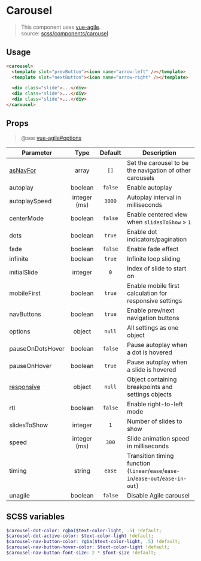 # Carousel

> This component uses [vue-agile](https://github.com/lukaszflorczak/vue-agile#readme).  
> source: [scss/components/carousel](../../src/scss/components/_carousel.scss)

## Usage

``` html
<carousel>
  <template slot="prevButton"><icon name="arrow-left" /></template>
  <template slot="nextButton"><icon name="arrow-right" /></template>

  <div class="slide">...</div>
  <div class="slide">...</div>
  <div class="slide">...</div>
</carousel>
```

## Props

> @see [vue-agile#options](https://github.com/lukaszflorczak/vue-agile#options)

| Parameter | Type | Default | Description |
| --- | :---: | :---: | --- |
| [asNavFor](https://github.com/lukaszflorczak/vue-agile#asNavFor) | array | `[]` | Set the carousel to be the navigation of other carousels | 
| autoplay | boolean | `false` | Enable autoplay |
| autoplaySpeed | integer (ms) | `3000` | Autoplay interval in milliseconds | 
| centerMode | boolean | `false` | Enable centered view when `slidesToShow` > `1` |
| dots | boolean | `true` | Enable dot indicators/pagination |
| fade | boolean | `false` | Enable fade effect |
| infinite | boolean | `true` | Infinite loop sliding | 
| initialSlide | integer | `0` | Index of slide to start on |
| mobileFirst | boolean | `true` | Enable mobile first calculation for responsive settings |
| navButtons | boolean | `true` | Enable prev/next navigation buttons |
| options | object | `null` | All settings as one object | 
| pauseOnDotsHover | boolean | `false` | Pause autoplay when a dot is hovered |
| pauseOnHover | boolean | `true` | Pause autoplay when a slide is hovered |
| [responsive](https://github.com/lukaszflorczak/vue-agile#Responsive) | object | `null` | Object containing breakpoints and settings objects | 
| rtl | boolean | `false` | Enable right-to-left mode |
| slidesToShow | integer | `1` | Number of slides to show |
| speed | integer (ms) | `300` | Slide animation speed in milliseconds | 
| timing | string | `ease` | Transition timing function <br> (`linear`/`ease`/`ease-in`/`ease-out`/`ease-in-out`) |
| unagile | boolean | `false` | Disable Agile carousel | 

## SCSS variables

``` scss
$carousel-dot-color: rgba($text-color-light, .5) !default;
$carousel-dot-active-color: $text-color-light !default;
$carousel-nav-button-color: rgba($text-color-light, .5) !default;
$carousel-nav-button-hover-color: $text-color-light !default;
$carousel-nav-button-font-size: 2 * $font-size !default;
```
